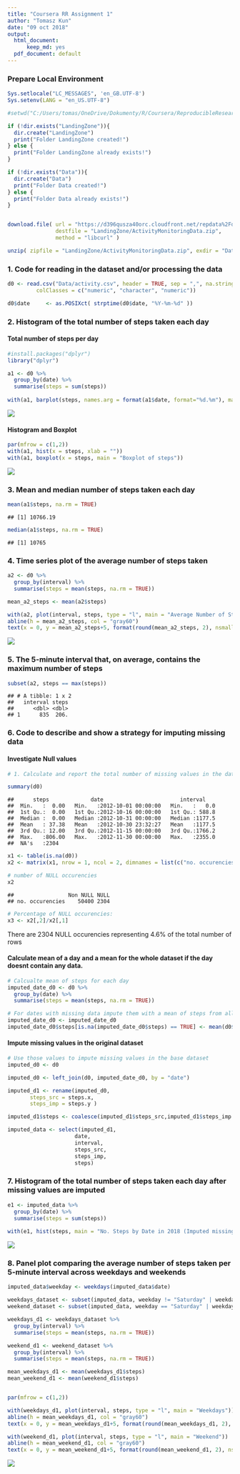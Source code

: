 ```yaml
---
title: "Coursera RR Assignment 1"
author: "Tomasz Kun"
date: "09 oct 2018"
output:
  html_document:
      keep_md: yes
  pdf_document: default
---
```


### Prepare Local Environment


```r
Sys.setlocale("LC_MESSAGES", 'en_GB.UTF-8')
Sys.setenv(LANG = "en_US.UTF-8")

#setwd("C:/Users/tomas/OneDrive/Dokumenty/R/Coursera/ReproducibleResearch/Assignment1")

if (!dir.exists("LandingZone")){
  dir.create("LandingZone")
  print("Folder LandingZone created!")
} else {
  print("Folder LandingZone already exists!")
}

if (!dir.exists("Data")){
  dir.create("Data")
  print("Folder Data created!")
} else {
  print("Folder Data already exists!")
}


download.file( url = "https://d396qusza40orc.cloudfront.net/repdata%2Fdata%2Factivity.zip",  
               destfile = "LandingZone/ActivityMonitoringData.zip", 
               method = "libcurl" )

unzip( zipfile = "LandingZone/ActivityMonitoringData.zip", exdir = "Data" )
```


### 1. Code for reading in the dataset and/or processing the data


```r
d0 <- read.csv("Data/activity.csv", header = TRUE, sep = ",", na.strings= "NA", 
         colClasses = c("numeric", "character", "numeric"))

d0$date     <- as.POSIXct( strptime(d0$date, "%Y-%m-%d" ))
```

 
 
### 2. Histogram of the total number of steps taken each day

#### Total number of steps per day


```r
#install.packages("dplyr")
library("dplyr")
```


```r
a1 <- d0 %>% 
  group_by(date) %>%
  summarise(steps = sum(steps))
 
with(a1, barplot(steps, names.arg = format(a1$date, format="%d.%m"), main = "No. Steps by Date (2018)"))
```

![](PA1_template_files/figure-html/unnamed-chunk-2-1.png)<!-- -->

#### Histogram and Boxplot

```r
par(mfrow = c(1,2))
with(a1, hist(x = steps, xlab = ""))
with(a1, boxplot(x = steps, main = "Boxplot of steps"))
```

![](PA1_template_files/figure-html/unnamed-chunk-3-1.png)<!-- -->


### 3. Mean and median number of steps taken each day

```r
mean(a1$steps, na.rm = TRUE)
```

```
## [1] 10766.19
```

```r
median(a1$steps, na.rm = TRUE)
```

```
## [1] 10765
```


### 4. Time series plot of the average number of steps taken

```r
a2 <- d0 %>% 
  group_by(interval) %>%
  summarise(steps = mean(steps, na.rm = TRUE))

mean_a2_steps <- mean(a2$steps)

with(a2, plot(interval, steps, type = "l", main = "Average Number of Steps Taken"))
abline(h = mean_a2_steps, col = "gray60")
text(x = 0, y = mean_a2_steps+5, format(round(mean_a2_steps, 2), nsmall = 2), col = 1, adj = c(-.1, -.1))
```

![](PA1_template_files/figure-html/unnamed-chunk-5-1.png)<!-- -->

 
### 5. The 5-minute interval that, on average, contains the maximum number of steps

```r
subset(a2, steps == max(steps))
```

```
## # A tibble: 1 x 2
##   interval steps
##      <dbl> <dbl>
## 1      835  206.
```

 
### 6. Code to describe and show a strategy for imputing missing data
#### Investigate Null values

```r
# 1. Calculate and report the total number of missing values in the dataset (i.e. the total number of rows with NAs)

summary(d0)
```

```
##      steps             date                        interval     
##  Min.   :  0.00   Min.   :2012-10-01 00:00:00   Min.   :   0.0  
##  1st Qu.:  0.00   1st Qu.:2012-10-16 00:00:00   1st Qu.: 588.8  
##  Median :  0.00   Median :2012-10-31 00:00:00   Median :1177.5  
##  Mean   : 37.38   Mean   :2012-10-30 23:32:27   Mean   :1177.5  
##  3rd Qu.: 12.00   3rd Qu.:2012-11-15 00:00:00   3rd Qu.:1766.2  
##  Max.   :806.00   Max.   :2012-11-30 00:00:00   Max.   :2355.0  
##  NA's   :2304
```

```r
x1 <- table(is.na(d0))
x2 <- matrix(x1, nrow = 1, ncol = 2, dimnames = list(c("no. occurencies"),c("Non NULL","NULL")))

# number of NULL occurencies
x2
```

```
##                 Non NULL NULL
## no. occurencies    50400 2304
```

```r
# Percentage of NULL occurencies:
x3 <- x2[,2]/x2[,1]
```
There are 2304 NULL occurencies representing 4.6% of the total number of rows

#### Calculate mean of a day and a mean for the whole dataset if the day doesnt contain any data.


```r
# Calcualte mean of steps for each day
imputed_date_d0 <- d0 %>% 
  group_by(date) %>%
  summarise(steps = mean(steps, na.rm = TRUE))

# For dates with missing data impute them with a mean of steps from all dates
imputed_date_d0 <- imputed_date_d0
imputed_date_d0$steps[is.na(imputed_date_d0$steps) == TRUE] <- mean(d0$steps, na.rm = TRUE)
```

#### Impute missing values in the original dataset 


```r
# Use those values to impute missing values in the base dataset
imputed_d0 <- d0

imputed_d0 <- left_join(d0, imputed_date_d0, by = "date")

imputed_d1 <- rename(imputed_d0, 
       steps_src = steps.x,
       steps_imp = steps.y )

imputed_d1$steps <- coalesce(imputed_d1$steps_src,imputed_d1$steps_imp )

imputed_data <- select(imputed_d1, 
                     date,
                     interval,
                     steps_src,
                     steps_imp,
                     steps)
```

### 7. Histogram of the total number of steps taken each day after missing values are imputed


```r
e1 <- imputed_data %>% 
  group_by(date) %>%
  summarise(steps = sum(steps))
 
with(e1, hist(steps, main = "No. Steps by Date in 2018 (Imputed missing values"))
```

![](PA1_template_files/figure-html/unnamed-chunk-10-1.png)<!-- -->

### 8. Panel plot comparing the average number of steps taken per 5-minute interval across weekdays and weekends


```r
imputed_data$weekday <- weekdays(imputed_data$date)

weekdays_dataset <- subset(imputed_data, weekday != "Saturday" | weekday != "Sunday" )
weekend_dataset <- subset(imputed_data, weekday == "Saturday" | weekday == "Sunday" )

weekdays_d1 <- weekdays_dataset %>% 
  group_by(interval) %>%
  summarise(steps = mean(steps, na.rm = TRUE))

weekend_d1 <- weekend_dataset %>% 
  group_by(interval) %>%
  summarise(steps = mean(steps, na.rm = TRUE))

mean_weekdays_d1 <- mean(weekdays_d1$steps)
mean_weekend_d1 <- mean(weekend_d1$steps)


par(mfrow = c(1,2))

with(weekdays_d1, plot(interval, steps, type = "l", main = "Weekdays"))
abline(h = mean_weekdays_d1, col = "gray60")
text(x = 0, y = mean_weekdays_d1+5, format(round(mean_weekdays_d1, 2), nsmall = 2), col = 1, adj = c(-.1, -.1))

with(weekend_d1, plot(interval, steps, type = "l", main = "Weekend"))
abline(h = mean_weekend_d1, col = "gray60")
text(x = 0, y = mean_weekend_d1+5, format(round(mean_weekend_d1, 2), nsmall = 2), col = 1, adj = c(-.1, -.1))
```

![](PA1_template_files/figure-html/unnamed-chunk-11-1.png)<!-- -->
